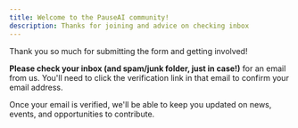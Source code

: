 ```yaml
---
title: Welcome to the PauseAI community!
description: Thanks for joining and advice on checking inbox
---
```


Thank you so much for submitting the form and getting involved!

**Please check your inbox (and spam/junk folder, just in case!)** for an email from us. You'll need to click the verification link in that email to confirm your email address.

Once your email is verified, we'll be able to keep you updated on news, events, and opportunities to contribute.